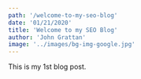 ```yaml
---
path: '/welcome-to-my-seo-blog'
date: '01/21/2020'
title: 'Welcome to my SEO Blog'
author: 'John Grattan'
image: '../images/bg-img-google.jpg'
---
```


This is my 1st blog post.
